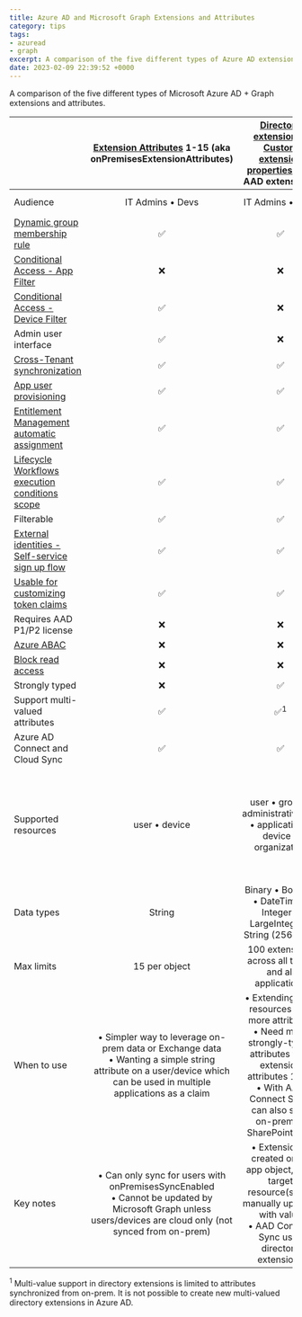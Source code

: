 ```yaml
---
title: Azure AD and Microsoft Graph Extensions and Attributes
category: tips
tags:
- azuread
- graph
excerpt: A comparison of the five different types of Azure AD extensions and attributes.
date: 2023-02-09 22:39:52 +0000
---
```


A comparison of the five different types of Microsoft Azure AD + Graph extensions and attributes.

||[Extension Attributes](https://learn.microsoft.com/graph/extensibility-overview?tabs=http) 1-15 (aka onPremisesExtensionAttributes)|[Directory extensions / Custom extension properties](https://learn.microsoft.com/graph/api/resources/extensionProperty?view=graph-rest-1.0) (aka AAD extensions)|[Schema extensions](https://learn.microsoft.com/graph/api/resources/schemaextension)|[Open extensions](https://learn.microsoft.com/graph/api/resources/opentypeextension)|[Custom security attributes](https://learn.microsoft.com/azure/active-directory/fundamentals/custom-security-attributes-overview)|
|----|:-:|:-:|:-:|:-:|:-:|
|Audience|IT Admins • Devs|IT Admins • Devs|Devs|Devs|IT Admins • Devs|
|[Dynamic group membership rule](https://learn.microsoft.com/azure/active-directory/enterprise-users/groups-dynamic-membership)|✅|✅|❌|❌|❌|
|[Conditional Access - App Filter](https://learn.microsoft.com/azure/active-directory/conditional-access/concept-filter-for-applications)|❌|❌|❌|❌|✅|
|[Conditional Access - Device Filter](https://learn.microsoft.com/azure/active-directory/conditional-access/concept-condition-filters-for-devices)|✅|❌|❌|❌|❌|
|Admin user interface|✅|❌|❌|❌|✅|
|[Cross-Tenant synchronization](https://learn.microsoft.com/en-us/azure/active-directory/multi-tenant-organizations/cross-tenant-synchronization-overview)|✅|✅|❌|❌|❌|
|[App user provisioning](https://learn.microsoft.com/en-us/azure/active-directory/multi-tenant-organizations/cross-tenant-synchronization-overview)|✅|✅|❌|❌|❌|
|[Entitlement Management automatic assignment](https://learn.microsoft.com/en-us/azure/active-directory/governance/how-to-lifecycle-workflow-sync-attributes)|✅|✅|❌|❌|❌|
|[Lifecycle Workflows execution conditions scope](https://learn.microsoft.com/en-us/azure/active-directory/governance/how-to-lifecycle-workflow-sync-attributes)|✅|✅|❌|❌|❌|
|Filterable|✅|✅|✅|❌|✅|
|[External identities - Self-service sign up flow](https://learn.microsoft.com/en-us/azure/active-directory/external-identities/self-service-sign-up-user-flow)|✅|✅|❌|❌|❌|
|[Usable for customizing token claims](https://learn.microsoft.com/azure/active-directory/develop/active-directory-optional-claims)|✅|✅|❌|❌|❌|
|Requires AAD P1/P2 license|❌|❌|❌|❌|✅|
|[Azure ABAC](https://learn.microsoft.com/azure/role-based-access-control/conditions-overview)|❌|❌|❌|❌|✅|
|[Block read access](https://learn.microsoft.com/azure/active-directory/fundamentals/custom-security-attributes-overview#why-use-custom-security-attributes)|❌|❌|❌|❌|✅|
|Strongly typed|❌|✅|✅|❌|✅|
|Support multi-valued attributes|✅|✅<sup>1<sup>|❌|❌|✅|
|Azure AD Connect and Cloud Sync|✅|✅|❌|❌|❌|
|Supported resources|user • device|user • group • administrativeUnit • application • device • organization|user • group • administrativeUnit • application • contact • device • event • message • organization • post|user • group • contact • device • event • message • organization • post • todoTask • todoTaskList|user • servicePrincipal|
|Data types|String|Binary • Boolean • DateTime • Integer • LargeInteger • String (256 char)|Binary • Boolean • DateTime • Integer • String|String|Boolean • Integer • String|
|Max limits|15 per object|100 extensions across all types and all applications|100 per resource|2 per creator app per resource|50 per object • 500 attributes per tenant • More info|
|When to use|• Simpler way to leverage on-prem data or Exchange data<br/>• Wanting a simple string attribute on a user/device which can be used in multiple applications as a claim|• Extending AAD resources with more attributes<br/>• Need more strongly-typed attributes than extension attributes 1-15<br/>• With AAD Connect Sync, can also sync on-prem or SharePoint data|• To extend Graph resources<br/>• Don’t require attributes as part of user authentication and as a claim|Directly add attributes to single Graph object, rather than through an extension schema|Store confidential data
|Key notes|• Can only sync for users with onPremisesSyncEnabled<br/>• Cannot be updated by Microsoft Graph unless users/devices are cloud only (not synced from on-prem)|• Extension is created on an app object, then target resource(s) are manually updated with value<br/>• AAD Connect Sync uses directory extensions|Extension is created as stand-alone resource, then applied to object|Simple setup and usage|Built with security and least privilege|

<sup>1</sup> Multi-value support in directory extensions is limited to attributes synchronized from on-prem. It is not possible to create new multi-valued directory extensions in Azure AD.
